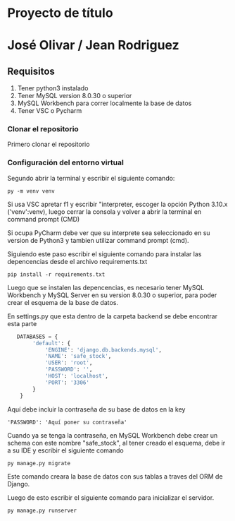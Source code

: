 # Proyecto de título
# José Olivar / Jean Rodriguez

## Requisitos

1. Tener python3 instalado
2. Tener MySQL version 8.0.30 o superior
3. MySQL Workbench para correr localmente la base de datos
4. Tener VSC o Pycharm

### Clonar el repositorio

Primero clonar el repositorio

### Configuración del entorno virtual

Segundo abrir la terminal y escribir el siguiente comando:

```py -m venv venv```

Si usa VSC apretar f1 y escribir "interpreter, escoger la opción Python 3.10.x ('venv':venv), luego cerrar la consola y volver a abrir la terminal en command prompt (CMD)

Si ocupa PyCharm debe ver que su interprete sea seleccionado en su version de Python3 y tambien utilizar command prompt (cmd).

Siguiendo este paso escribir el siguiente comando para instalar las depencencias desde el archivo requirements.txt

```pip install -r requirements.txt```

Luego que se instalen las depencencias, es necesario tener MySQL Workbench  y MySQL Server en su version 8.0.30 o superior, para poder crear el esquema de la base de datos.

En settings.py que esta dentro de la carpeta backend se debe encontrar esta parte

```python
   DATABASES = {
        'default': {
            'ENGINE': 'django.db.backends.mysql',
            'NAME': 'safe_stock',
            'USER': 'root',
            'PASSWORD': '',
            'HOST': 'localhost',
            'PORT': '3306'
        }
    }
```

Aquí debe incluir la contraseña de su base de datos en la key 

```'PASSWORD': 'Aquí poner su contraseña'``` 

Cuando ya se tenga la contraseña, en MySQL Workbench debe crear un schema con este nombre "safe_stock", al tener creado el esquema, debe ir a su IDE y escribir el siguiente comando

```py manage.py migrate```

Este comando creara la base de datos con sus tablas a traves del ORM de Django.

Luego de esto escribir el siguiente comando para inicializar el servidor.

```py manage.py runserver```
